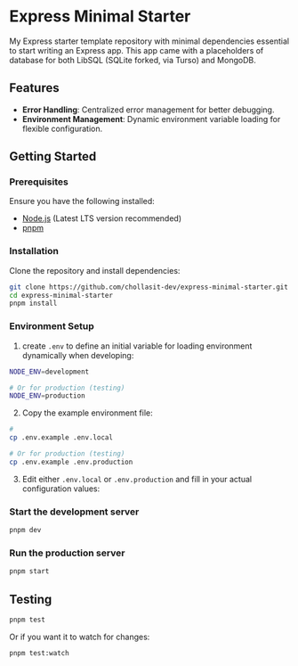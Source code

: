 # Express Minimal Starter

My Express starter template repository with minimal dependencies essential to
start writing an Express app. This app came with a placeholders of database for
both LibSQL (SQLite forked, via Turso) and MongoDB.

## Features

- **Error Handling**: Centralized error management for better debugging.
- **Environment Management**: Dynamic environment variable loading for flexible
  configuration.

## Getting Started

### Prerequisites

Ensure you have the following installed:

- [Node.js](https://nodejs.org/) (Latest LTS version recommended)
- [pnpm](https://pnpm.io/)

### Installation

Clone the repository and install dependencies:

```sh
git clone https://github.com/chollasit-dev/express-minimal-starter.git
cd express-minimal-starter
pnpm install
```

### Environment Setup

1. create `.env` to define an initial variable for loading environment
   dynamically when developing:

```sh
NODE_ENV=development

# Or for production (testing)
NODE_ENV=production
```

2. Copy the example environment file:

```sh
#
cp .env.example .env.local

# Or for production (testing)
cp .env.example .env.production
```

3. Edit either `.env.local` or `.env.production` and fill in your actual
   configuration values:

### Start the development server

```sh
pnpm dev
```

### Run the production server

```sh
pnpm start
```

## Testing

```sh
pnpm test
```

Or if you want it to watch for changes:

```sh
pnpm test:watch
```
